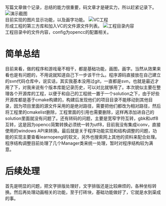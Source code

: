 ﻿---
categories: [游戏开发]
tags: [游戏开发,OpenGL, 打砖块,C++]
---
写篇文章做个记录，总结的能力很重要，码文章才是硬实力，所以赶紧记录下。
![演示截图](../../../screenshot/myopenglprogram.png "演示截图")  
  目前实现的图片显示功能，以及画字功能。
![VC工程](../../../screenshot/myopgl.jpg "VC工程")  
  形成工程的第三方库和加入VC的文件源文件列表。
![工程目录内容](../../../screenshot/projectfile.jpg "工程目录内容")  
  工程目录中的文件内容，config为opencc的配置相关。

# 简单总结
目前来看，做的程序和游戏毫不相干，都是基础功能，画图，画字。当然从效果来看也是有问题的，不用说就知道自己下一步该干什么。程序源码直接放在自己建立的svn代码仓库中，说实话，其实我基本没用过git，一直都是svn，也就是最近才用了下，对我来说有个版本库能记录历史，可以对比就够用了。本次貌似主要在整理各个开源库的工程，以便于和自己的工程统一置于一个solution之下，由于好些开源库都是基于cmake构建的，构建后发现他们的项目目录不能移动到其他目录，因为项目里面的源文件采用的是绝对路径，需要把他们都改为相对路径，然后将工程里的cmakelist删除，工程里面的引用也需要删除，这样再添加进自己的solution里面就没有问题了。还有转码的问题，主要是宽窄字符互转，gbk和utf8互转，这是因为opencc简繁转换必须统一转为utf8，目前我没有集成iconv，直接使用的windows API来转换。最后就是关于程序功能实现和结构调整的问题，功能的实现主要查看learnopengl的软文，另外也搜索网上其他的资料来配合处理。程序结构调整目前处理了几个Manager类来统一处理，暂时对程序结构较为满意。

# 后续处理
首先是明显的问题，把文字排版处理好，文字排版还是比较麻烦的，各种坐标转换。然后再处理动画相关的功能，至于打砖块，基础功能做好了，它就是水到渠成的事。  